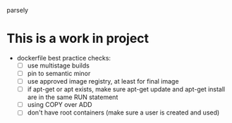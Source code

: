 parsely

# This is a work in project

- dockerfile best practice checks:
    - [ ] use multistage builds
    - [ ] pin to semantic minor
    - [ ] use approved image registry, at least for final image
    - [ ] if apt-get or apt exists, make sure apt-get update and apt-get install are in the same RUN statement
    - [ ] using COPY over ADD
    - [ ] don't have root containers (make sure a user is created and used)